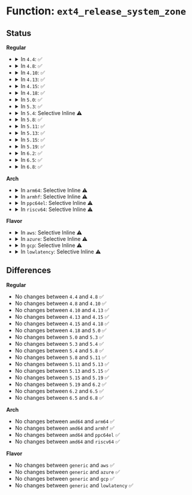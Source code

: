 # Function: <code>ext4_release_system_zone</code>

## Status
<b>Regular</b>
<ul>
<li>
<details>
<summary>In <code>4.4</code>: ✅</summary>

```c
void ext4_release_system_zone(struct super_block *sb);
```

**Collision:** Unique Global

**Inline:** No

**Transformation:** False

**Instances:**

```
In fs/ext4/block_validity.c (ffffffff812d6230)
Location: fs/ext4/block_validity.c:180
Inline: False
Direct callers:
  - fs/ext4/super.c:ext4_put_super
  - fs/ext4/super.c:ext4_fill_super
  - fs/ext4/block_validity.c:ext4_setup_system_zone
```
**Symbols:**

```
ffffffff812d6230-ffffffff812d6297: ext4_release_system_zone (STB_GLOBAL)
```
</details>
</li>
<li>
<details>
<summary>In <code>4.8</code>: ✅</summary>

```c
void ext4_release_system_zone(struct super_block *sb);
```

**Collision:** Unique Global

**Inline:** No

**Transformation:** False

**Instances:**

```
In fs/ext4/block_validity.c (ffffffff81305ed0)
Location: fs/ext4/block_validity.c:180
Inline: False
Direct callers:
  - fs/ext4/super.c:ext4_fill_super
  - fs/ext4/super.c:ext4_put_super
  - fs/ext4/block_validity.c:ext4_setup_system_zone
```
**Symbols:**

```
ffffffff81305ed0-ffffffff81305f3e: ext4_release_system_zone (STB_GLOBAL)
```
</details>
</li>
<li>
<details>
<summary>In <code>4.10</code>: ✅</summary>

```c
void ext4_release_system_zone(struct super_block *sb);
```

**Collision:** Unique Global

**Inline:** No

**Transformation:** False

**Instances:**

```
In fs/ext4/block_validity.c (ffffffff8131be90)
Location: fs/ext4/block_validity.c:180
Inline: False
Direct callers:
  - fs/ext4/super.c:ext4_fill_super
  - fs/ext4/super.c:ext4_put_super
  - fs/ext4/super.c:ext4_put_super
  - fs/ext4/block_validity.c:ext4_setup_system_zone
```
**Symbols:**

```
ffffffff8131be90-ffffffff8131befe: ext4_release_system_zone (STB_GLOBAL)
```
</details>
</li>
<li>
<details>
<summary>In <code>4.13</code>: ✅</summary>

```c
void ext4_release_system_zone(struct super_block *sb);
```

**Collision:** Unique Global

**Inline:** No

**Transformation:** False

**Instances:**

```
In fs/ext4/block_validity.c (ffffffff812e4a50)
Location: fs/ext4/block_validity.c:180
Inline: False
Direct callers:
  - fs/ext4/block_validity.c:ext4_setup_system_zone
  - fs/ext4/super.c:ext4_fill_super
  - fs/ext4/super.c:ext4_put_super
  - fs/ext4/super.c:ext4_put_super
```
**Symbols:**

```
ffffffff812e4a50-ffffffff812e4abe: ext4_release_system_zone (STB_GLOBAL)
```
</details>
</li>
<li>
<details>
<summary>In <code>4.15</code>: ✅</summary>

```c
void ext4_release_system_zone(struct super_block *sb);
```

**Collision:** Unique Global

**Inline:** No

**Transformation:** False

**Instances:**

```
In fs/ext4/block_validity.c (ffffffff81309480)
Location: fs/ext4/block_validity.c:181
Inline: False
Direct callers:
  - fs/ext4/block_validity.c:ext4_setup_system_zone
  - fs/ext4/super.c:ext4_fill_super
  - fs/ext4/super.c:ext4_put_super
  - fs/ext4/super.c:ext4_put_super
```
**Symbols:**

```
ffffffff81309480-ffffffff813094ee: ext4_release_system_zone (STB_GLOBAL)
```
</details>
</li>
<li>
<details>
<summary>In <code>4.18</code>: ✅</summary>

```c
void ext4_release_system_zone(struct super_block *sb);
```

**Collision:** Unique Global

**Inline:** No

**Transformation:** False

**Instances:**

```
In fs/ext4/block_validity.c (ffffffff813373c0)
Location: fs/ext4/block_validity.c:181
Inline: False
Direct callers:
  - fs/ext4/block_validity.c:ext4_setup_system_zone
  - fs/ext4/super.c:ext4_fill_super
  - fs/ext4/super.c:ext4_put_super
  - fs/ext4/super.c:ext4_put_super
```
**Symbols:**

```
ffffffff813373c0-ffffffff8133742e: ext4_release_system_zone (STB_GLOBAL)
```
</details>
</li>
<li>
<details>
<summary>In <code>5.0</code>: ✅</summary>

```c
void ext4_release_system_zone(struct super_block *sb);
```

**Collision:** Unique Global

**Inline:** No

**Transformation:** False

**Instances:**

```
In fs/ext4/block_validity.c (ffffffff8134e640)
Location: fs/ext4/block_validity.c:181
Inline: False
Direct callers:
  - fs/ext4/block_validity.c:ext4_setup_system_zone
  - fs/ext4/super.c:ext4_fill_super
  - fs/ext4/super.c:ext4_put_super
  - fs/ext4/super.c:ext4_put_super
```
**Symbols:**

```
ffffffff8134e640-ffffffff8134e6ae: ext4_release_system_zone (STB_GLOBAL)
```
</details>
</li>
<li>
<details>
<summary>In <code>5.3</code>: ✅</summary>

```c
void ext4_release_system_zone(struct super_block *sb);
```

**Collision:** Unique Global

**Inline:** No

**Transformation:** False

**Instances:**

```
In fs/ext4/block_validity.c (ffffffff81376fd0)
Location: fs/ext4/block_validity.c:231
Inline: False
Direct callers:
  - fs/ext4/block_validity.c:ext4_setup_system_zone
  - fs/ext4/super.c:ext4_fill_super
  - fs/ext4/super.c:ext4_put_super
  - fs/ext4/super.c:ext4_put_super
```
**Symbols:**

```
ffffffff81376fd0-ffffffff81377031: ext4_release_system_zone (STB_GLOBAL)
```
</details>
</li>
<li>
<details>
<summary>In <code>5.4</code>: Selective Inline ⚠️</summary>

```c
void ext4_release_system_zone(struct super_block *sb);
```

**Collision:** Unique Global

**Inline:** Selective

**Transformation:** False

**Instances:**

```
In fs/ext4/block_validity.c (ffffffff8138f3bb)
Location: fs/ext4/block_validity.c:330
Inline: True
Inline callers:
  - fs/ext4/block_validity.c:ext4_setup_system_zone
Direct callers:
  - fs/ext4/super.c:ext4_fill_super
  - fs/ext4/super.c:ext4_put_super
  - fs/ext4/super.c:ext4_put_super
```
**Symbols:**

```
ffffffff8138f6f0-ffffffff8138f72a: ext4_release_system_zone (STB_GLOBAL)
```
</details>
</li>
<li>
<details>
<summary>In <code>5.8</code>: ✅</summary>

```c
void ext4_release_system_zone(struct super_block *sb);
```

**Collision:** Unique Global

**Inline:** No

**Transformation:** False

**Instances:**

```
In fs/ext4/block_validity.c (ffffffff813dabd0)
Location: fs/ext4/block_validity.c:316
Inline: False
Direct callers:
  - fs/ext4/super.c:ext4_remount
  - fs/ext4/super.c:ext4_remount
  - fs/ext4/super.c:ext4_fill_super
  - fs/ext4/super.c:ext4_put_super
  - fs/ext4/super.c:ext4_put_super
```
**Symbols:**

```
ffffffff813dabd0-ffffffff813dac0a: ext4_release_system_zone (STB_GLOBAL)
```
</details>
</li>
<li>
<details>
<summary>In <code>5.11</code>: ✅</summary>

```c
void ext4_release_system_zone(struct super_block *sb);
```

**Collision:** Unique Global

**Inline:** No

**Transformation:** False

**Instances:**

```
In fs/ext4/block_validity.c (ffffffff813ec8a0)
Location: fs/ext4/block_validity.c:283
Inline: False
Direct callers:
  - fs/ext4/super.c:ext4_remount
  - fs/ext4/super.c:ext4_remount
  - fs/ext4/super.c:ext4_fill_super
  - fs/ext4/super.c:ext4_put_super
  - fs/ext4/super.c:ext4_put_super
```
**Symbols:**

```
ffffffff813ec8a0-ffffffff813ec8da: ext4_release_system_zone (STB_GLOBAL)
```
</details>
</li>
<li>
<details>
<summary>In <code>5.13</code>: ✅</summary>

```c
void ext4_release_system_zone(struct super_block *sb);
```

**Collision:** Unique Global

**Inline:** No

**Transformation:** False

**Instances:**

```
In fs/ext4/block_validity.c (ffffffff813f2de0)
Location: fs/ext4/block_validity.c:283
Inline: False
Direct callers:
  - fs/ext4/super.c:ext4_remount
  - fs/ext4/super.c:ext4_remount
  - fs/ext4/super.c:ext4_fill_super
  - fs/ext4/super.c:ext4_put_super
  - fs/ext4/super.c:ext4_put_super
```
**Symbols:**

```
ffffffff813f2de0-ffffffff813f2e1a: ext4_release_system_zone (STB_GLOBAL)
```
</details>
</li>
<li>
<details>
<summary>In <code>5.15</code>: ✅</summary>

```c
void ext4_release_system_zone(struct super_block *sb);
```

**Collision:** Unique Global

**Inline:** No

**Transformation:** False

**Instances:**

```
In fs/ext4/block_validity.c (ffffffff81444dd0)
Location: fs/ext4/block_validity.c:283
Inline: False
Direct callers:
  - fs/ext4/super.c:ext4_remount
  - fs/ext4/super.c:ext4_remount
  - fs/ext4/super.c:ext4_fill_super
  - fs/ext4/super.c:ext4_put_super
  - fs/ext4/super.c:ext4_put_super
```
**Symbols:**

```
ffffffff81444dd0-ffffffff81444e0a: ext4_release_system_zone (STB_GLOBAL)
```
</details>
</li>
<li>
<details>
<summary>In <code>5.19</code>: ✅</summary>

```c
void ext4_release_system_zone(struct super_block *sb);
```

**Collision:** Unique Global

**Inline:** No

**Transformation:** False

**Instances:**

```
In fs/ext4/block_validity.c (ffffffff814c0db0)
Location: fs/ext4/block_validity.c:283
Inline: False
Direct callers:
  - fs/ext4/super.c:__ext4_remount
  - fs/ext4/super.c:__ext4_remount
  - fs/ext4/super.c:__ext4_fill_super
  - fs/ext4/super.c:ext4_put_super
```
**Symbols:**

```
ffffffff814c0db0-ffffffff814c0dfe: ext4_release_system_zone (STB_GLOBAL)
```
</details>
</li>
<li>
<details>
<summary>In <code>6.2</code>: ✅</summary>

```c
void ext4_release_system_zone(struct super_block *sb);
```

**Collision:** Unique Global

**Inline:** No

**Transformation:** False

**Instances:**

```
In fs/ext4/block_validity.c (ffffffff81558f30)
Location: fs/ext4/block_validity.c:283
Inline: False
Direct callers:
  - fs/ext4/super.c:__ext4_remount
  - fs/ext4/super.c:__ext4_remount
  - fs/ext4/super.c:__ext4_fill_super
  - fs/ext4/super.c:ext4_put_super
```
**Symbols:**

```
ffffffff81558f30-ffffffff81558f7e: ext4_release_system_zone (STB_GLOBAL)
```
</details>
</li>
<li>
<details>
<summary>In <code>6.5</code>: ✅</summary>

```c
void ext4_release_system_zone(struct super_block *sb);
```

**Collision:** Unique Global

**Inline:** No

**Transformation:** False

**Instances:**

```
In fs/ext4/block_validity.c (ffffffff81590d80)
Location: fs/ext4/block_validity.c:283
Inline: False
Direct callers:
  - fs/ext4/super.c:__ext4_remount
  - fs/ext4/super.c:__ext4_remount
  - fs/ext4/super.c:__ext4_fill_super
  - fs/ext4/super.c:ext4_put_super
```
**Symbols:**

```
ffffffff81590d80-ffffffff81590dce: ext4_release_system_zone (STB_GLOBAL)
```
</details>
</li>
<li>
<details>
<summary>In <code>6.8</code>: ✅</summary>

```c
void ext4_release_system_zone(struct super_block *sb);
```

**Collision:** Unique Global

**Inline:** No

**Transformation:** False

**Instances:**

```
In fs/ext4/block_validity.c (ffffffff815c9ac0)
Location: fs/ext4/block_validity.c:283
Inline: False
Direct callers:
  - fs/ext4/super.c:__ext4_remount
  - fs/ext4/super.c:__ext4_remount
  - fs/ext4/super.c:__ext4_fill_super
  - fs/ext4/super.c:ext4_put_super
```
**Symbols:**

```
ffffffff815c9ac0-ffffffff815c9b0e: ext4_release_system_zone (STB_GLOBAL)
```
</details>
</li>
</ul>
<b>Arch</b>
<ul>
<li>
<details>
<summary>In <code>arm64</code>: Selective Inline ⚠️</summary>

```c
void ext4_release_system_zone(struct super_block *sb);
```

**Collision:** Unique Global

**Inline:** Selective

**Transformation:** False

**Instances:**

```
In fs/ext4/block_validity.c (ffff800010461c68)
Location: fs/ext4/block_validity.c:330
Inline: True
Inline callers:
  - fs/ext4/block_validity.c:ext4_setup_system_zone
Direct callers:
  - fs/ext4/super.c:ext4_fill_super
  - fs/ext4/super.c:ext4_put_super
  - fs/ext4/super.c:ext4_put_super
```
**Symbols:**

```
ffff800010461fd0-ffff800010462014: ext4_release_system_zone (STB_GLOBAL)
```
</details>
</li>
<li>
<details>
<summary>In <code>armhf</code>: Selective Inline ⚠️</summary>

```c
void ext4_release_system_zone(struct super_block *sb);
```

**Collision:** Unique Global

**Inline:** Selective

**Transformation:** False

**Instances:**

```
In fs/ext4/block_validity.c (c062215c)
Location: fs/ext4/block_validity.c:330
Inline: True
Inline callers:
  - fs/ext4/block_validity.c:ext4_setup_system_zone
Direct callers:
  - fs/ext4/super.c:ext4_fill_super
  - fs/ext4/super.c:ext4_put_super
  - fs/ext4/super.c:ext4_put_super
```
**Symbols:**

```
c06225a0-c06225e0: ext4_release_system_zone (STB_GLOBAL)
```
</details>
</li>
<li>
<details>
<summary>In <code>ppc64el</code>: Selective Inline ⚠️</summary>

```c
void ext4_release_system_zone(struct super_block *sb);
```

**Collision:** Unique Global

**Inline:** Selective

**Transformation:** False

**Instances:**

```
In fs/ext4/block_validity.c (c00000000057e41c)
Location: fs/ext4/block_validity.c:330
Inline: True
Inline callers:
  - fs/ext4/block_validity.c:ext4_setup_system_zone
Direct callers:
  - fs/ext4/super.c:ext4_fill_super
  - fs/ext4/super.c:ext4_put_super
  - fs/ext4/super.c:ext4_put_super
  - fs/ext4/super.c:ext4_put_super
```
**Symbols:**

```
c00000000057e920-c00000000057e978: ext4_release_system_zone (STB_GLOBAL)
```
</details>
</li>
<li>
<details>
<summary>In <code>riscv64</code>: Selective Inline ⚠️</summary>

```c
void ext4_release_system_zone(struct super_block *sb);
```

**Collision:** Unique Global

**Inline:** Selective

**Transformation:** False

**Instances:**

```
In fs/ext4/block_validity.c (ffffffe0002f0b9a)
Location: fs/ext4/block_validity.c:330
Inline: True
Inline callers:
  - fs/ext4/block_validity.c:ext4_setup_system_zone
Direct callers:
  - fs/ext4/super.c:ext4_fill_super
  - fs/ext4/super.c:ext4_put_super
  - fs/ext4/super.c:ext4_put_super
  - fs/ext4/super.c:ext4_put_super
```
**Symbols:**

```
ffffffe0002f0e96-ffffffe0002f0ed6: ext4_release_system_zone (STB_GLOBAL)
```
</details>
</li>
</ul>
<b>Flavor</b>
<ul>
<li>
<details>
<summary>In <code>aws</code>: Selective Inline ⚠️</summary>

```c
void ext4_release_system_zone(struct super_block *sb);
```

**Collision:** Unique Global

**Inline:** Selective

**Transformation:** False

**Instances:**

```
In fs/ext4/block_validity.c (ffffffff8138799b)
Location: fs/ext4/block_validity.c:330
Inline: True
Inline callers:
  - fs/ext4/block_validity.c:ext4_setup_system_zone
Direct callers:
  - fs/ext4/super.c:ext4_fill_super
  - fs/ext4/super.c:ext4_put_super
  - fs/ext4/super.c:ext4_put_super
```
**Symbols:**

```
ffffffff81387cd0-ffffffff81387d0a: ext4_release_system_zone (STB_GLOBAL)
```
</details>
</li>
<li>
<details>
<summary>In <code>azure</code>: Selective Inline ⚠️</summary>

```c
void ext4_release_system_zone(struct super_block *sb);
```

**Collision:** Unique Global

**Inline:** Selective

**Transformation:** False

**Instances:**

```
In fs/ext4/block_validity.c (ffffffff8137842b)
Location: fs/ext4/block_validity.c:330
Inline: True
Inline callers:
  - fs/ext4/block_validity.c:ext4_setup_system_zone
Direct callers:
  - fs/ext4/super.c:ext4_fill_super
  - fs/ext4/super.c:ext4_put_super
  - fs/ext4/super.c:ext4_put_super
```
**Symbols:**

```
ffffffff81378760-ffffffff8137879a: ext4_release_system_zone (STB_GLOBAL)
```
</details>
</li>
<li>
<details>
<summary>In <code>gcp</code>: Selective Inline ⚠️</summary>

```c
void ext4_release_system_zone(struct super_block *sb);
```

**Collision:** Unique Global

**Inline:** Selective

**Transformation:** False

**Instances:**

```
In fs/ext4/block_validity.c (ffffffff8138546b)
Location: fs/ext4/block_validity.c:330
Inline: True
Inline callers:
  - fs/ext4/block_validity.c:ext4_setup_system_zone
Direct callers:
  - fs/ext4/super.c:ext4_fill_super
  - fs/ext4/super.c:ext4_put_super
  - fs/ext4/super.c:ext4_put_super
```
**Symbols:**

```
ffffffff813857a0-ffffffff813857da: ext4_release_system_zone (STB_GLOBAL)
```
</details>
</li>
<li>
<details>
<summary>In <code>lowlatency</code>: Selective Inline ⚠️</summary>

```c
void ext4_release_system_zone(struct super_block *sb);
```

**Collision:** Unique Global

**Inline:** Selective

**Transformation:** False

**Instances:**

```
In fs/ext4/block_validity.c (ffffffff81398feb)
Location: fs/ext4/block_validity.c:330
Inline: True
Inline callers:
  - fs/ext4/block_validity.c:ext4_setup_system_zone
Direct callers:
  - fs/ext4/super.c:ext4_fill_super
  - fs/ext4/super.c:ext4_put_super
  - fs/ext4/super.c:ext4_put_super
```
**Symbols:**

```
ffffffff81399310-ffffffff8139934a: ext4_release_system_zone (STB_GLOBAL)
```
</details>
</li>
</ul>

## Differences
<b>Regular</b>
<ul>
<li>
No changes between <code>4.4</code> and <code>4.8</code> ✅
</li>
<li>
No changes between <code>4.8</code> and <code>4.10</code> ✅
</li>
<li>
No changes between <code>4.10</code> and <code>4.13</code> ✅
</li>
<li>
No changes between <code>4.13</code> and <code>4.15</code> ✅
</li>
<li>
No changes between <code>4.15</code> and <code>4.18</code> ✅
</li>
<li>
No changes between <code>4.18</code> and <code>5.0</code> ✅
</li>
<li>
No changes between <code>5.0</code> and <code>5.3</code> ✅
</li>
<li>
No changes between <code>5.3</code> and <code>5.4</code> ✅
</li>
<li>
No changes between <code>5.4</code> and <code>5.8</code> ✅
</li>
<li>
No changes between <code>5.8</code> and <code>5.11</code> ✅
</li>
<li>
No changes between <code>5.11</code> and <code>5.13</code> ✅
</li>
<li>
No changes between <code>5.13</code> and <code>5.15</code> ✅
</li>
<li>
No changes between <code>5.15</code> and <code>5.19</code> ✅
</li>
<li>
No changes between <code>5.19</code> and <code>6.2</code> ✅
</li>
<li>
No changes between <code>6.2</code> and <code>6.5</code> ✅
</li>
<li>
No changes between <code>6.5</code> and <code>6.8</code> ✅
</li>
</ul>
<b>Arch</b>
<ul>
<li>
No changes between <code>amd64</code> and <code>arm64</code> ✅
</li>
<li>
No changes between <code>amd64</code> and <code>armhf</code> ✅
</li>
<li>
No changes between <code>amd64</code> and <code>ppc64el</code> ✅
</li>
<li>
No changes between <code>amd64</code> and <code>riscv64</code> ✅
</li>
</ul>
<b>Flavor</b>
<ul>
<li>
No changes between <code>generic</code> and <code>aws</code> ✅
</li>
<li>
No changes between <code>generic</code> and <code>azure</code> ✅
</li>
<li>
No changes between <code>generic</code> and <code>gcp</code> ✅
</li>
<li>
No changes between <code>generic</code> and <code>lowlatency</code> ✅
</li>
</ul>
